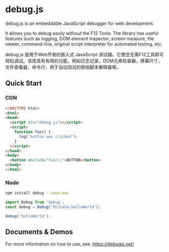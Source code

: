 # debug.js
debug.js is an embeddable JavaScript debugger for web development.

It allows you to debug easily without the F12 Tools.
The library has useful features such as logging, DOM element inspector, screen measure, file viewer, command-line, original script interpreter for automated testing, etc.

debug.js 是用于Web开发的嵌入式 JavaScript 调试器。它使您无需F12工具即可轻松调试。该库具有有用的功能，例如日志记录，DOM元素检查器，屏幕尺寸，文件查看器，命令行，用于自动测试的原始脚本解释器等。

## Quick Start
### CDN

```html
<!DOCTYPE html>
<html>
<head>
  <script src="debug.js"></script>
  <script>
    function foo() {
      log('button was clicked');
    }
  </script>
</head>
<body>
  <button onclick="foo();">BUTTON</button>
</body>
</html>
```

### Node

~~~bash
npm install debug --save-dev
~~~

~~~js
import Debug from 'debug';
const debug = Debug('Michale:helloWorld');

debug('helloWorld');
~~~

## Documents & Demos

For more information on how to use, see: https://debugjs.net/
